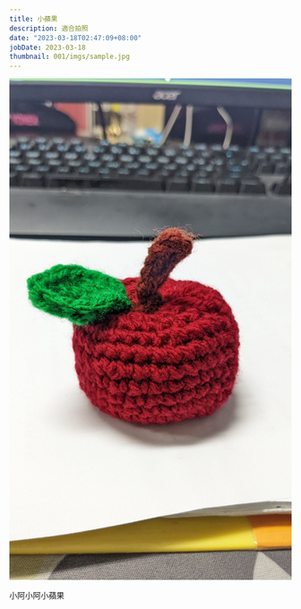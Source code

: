 ```yaml
---
title: 小蘋果
description: 適合拍照
date: "2023-03-18T02:47:09+08:00"
jobDate: 2023-03-18
thumbnail: 001/imgs/sample.jpg
---
```

![nice](./imgs/sample1.jpg)

小阿小阿小蘋果